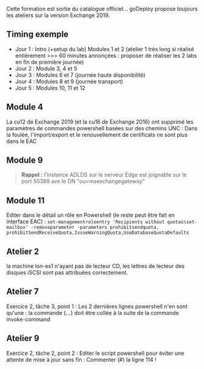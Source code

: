 Cette formation est sortie du catalogue officiel...
goDeploy propose toujours les ateliers sur la version Exchange 2019.
## Timing exemple
* Jour 1 : Intro (+setup du lab) Modules 1 et 2 (atelier 1 très long si réalisé entièrement >>> 60 minutes annonçées : proposer de réaliser les 2 labs en fin de première journée)
* Jour 2 : Module 3, 4 et 5
* Jour 3 : Modules 6 et 7 (journée haute disponibilité)
* Jour 4 : Modules 8 et 9 (journée transport)
* Jour 5 : Modules 10, 11 et 12
## Module 4
 La cu12 de Exchange 2019 (et la cu16 de Exchange 2016) ont supprimé les paramètres de commandes powershell basées sur des chemins UNC : Dans la foulée, l'import/export et le renouvellement de certificats ne sont plus dans le EAC
## Module 9
> **Rappel :** l'instance ADLDS sur le serveur Edge est joignable sur le port 50389 ave le DN "ou=msexchangegateway"
## Module 11
Editer dans le détail un rôle en Powershell (le reste peut être fait en interface EAC) :
`set-managementroleentry 'Recipients without quotas\set-mailbox' -removeparameter -parameters prohibitsendquota, prohibitSendReceiveQuota,IssueWarningQuota,UseDatabaseQuotaDefaults`
## Atelier 2
la machine lon-ex1 n'ayant pas de lecteur CD, les lettres de lecteur des disques iSCSI sont pas attribuées correctement.
## Atelier 7
Exercice 2, tâche 3, point 1 : Les 2 dernières lignes powershell n'en sont qu'une : la commande {...} doit être collée à la suite de la commande invoke-command
## Atelier 9
Exercice 2, tâche 2, point 2 : Editer le script powershell pour éviter une attente de mise à jour sans fin : Commenter (#) la ligne 114 !
<div id="goDeploy"></div>
